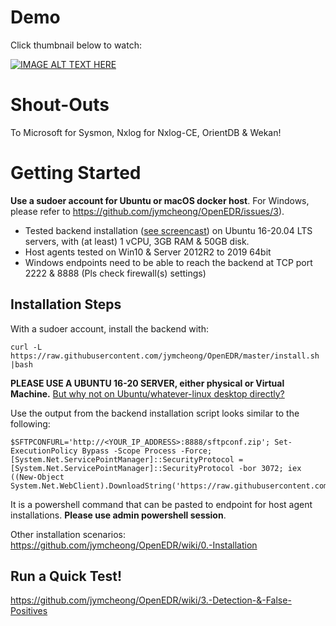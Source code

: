 # Demo
Click thumbnail below to watch:

[![IMAGE ALT TEXT HERE](https://img.youtube.com/vi/5YeH1RwzqXU/0.jpg)](https://www.youtube.com/watch?v=5YeH1RwzqXU)

# Shout-Outs
To Microsoft for Sysmon, Nxlog for Nxlog-CE, OrientDB & Wekan!

# Getting Started
**Use a sudoer account for Ubuntu or macOS docker host**. For Windows, please refer to https://github.com/jymcheong/OpenEDR/issues/3). 

* Tested backend installation ([see screencast](https://asciinema.org/a/AqZUQgakqMAErdWqoDc9b3dyS)) on Ubuntu 16-20.04 LTS servers, with (at least) 1 vCPU, 3GB RAM & 50GB disk.
* Host agents tested on Win10 & Server 2012R2 to 2019 64bit
* Windows endpoints need to be able to reach the backend at TCP port 2222 & 8888 (Pls check firewall(s) settings)

## Installation Steps
With a sudoer account, install the backend with: 

`curl -L https://raw.githubusercontent.com/jymcheong/OpenEDR/master/install.sh |bash`

**PLEASE USE A UBUNTU 16-20 SERVER, either physical or Virtual Machine.** [But why not on Ubuntu/whatever-linux desktop directly?](https://github.com/jymcheong/OpenEDR/issues/15)

Use the output from the backend installation script looks similar to the following: 

```
$SFTPCONFURL='http://<YOUR_IP_ADDRESS>:8888/sftpconf.zip'; Set-ExecutionPolicy Bypass -Scope Process -Force; [System.Net.ServicePointManager]::SecurityProtocol = [System.Net.ServicePointManager]::SecurityProtocol -bor 3072; iex ((New-Object System.Net.WebClient).DownloadString('https://raw.githubusercontent.com/jymcheong/openedrClient/master/install.ps1'))
```

It is a powershell command  that can be pasted to endpoint for host agent installations. **Please use admin powershell session**.

Other installation scenarios: https://github.com/jymcheong/OpenEDR/wiki/0.-Installation

## Run a Quick Test!
https://github.com/jymcheong/OpenEDR/wiki/3.-Detection-&-False-Positives
